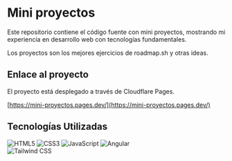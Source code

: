 # Mini proyectos

Este repositorio contiene el código fuente con mini proyectos, mostrando mi experiencia en desarrollo web con tecnologías fundamentales.

Los proyectos son los mejores ejercicios de roadmap.sh y otras ideas.

## Enlace al proyecto

El proyecto está desplegado a través de Cloudflare Pages.

[https://mini-proyectos.pages.dev/](https://mini-proyectos.pages.dev/)

##  Tecnologías Utilizadas

![HTML5](https://img.shields.io/badge/-HTML5-E34F26?style=for-the-badge&logo=html5&logoColor=fff)
![CSS3](https://img.shields.io/badge/-CSS3-1572B6?style=for-the-badge&logo=css3)
![JavaScript](https://img.shields.io/badge/-JavaScript-F7DF1E?style=for-the-badge&logo=javascript&logoColor=000)
![Angular](https://img.shields.io/badge/Angular-DD0031?style=for-the-badge&logo=angular&logoColor=white)  
![Tailwind CSS](https://img.shields.io/badge/Tailwind_CSS-06B6D4?style=for-the-badge&logo=tailwind-css&logoColor=white) 
